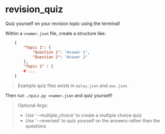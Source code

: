 # revision_quiz
Quiz yourself on your revision topic using the terminal!

Within a `<name>.json` file, create a structure like:
```json
    {
        "Topic 1": {
            "Question 1": "Answer 1",
            "Question 2": "Answer 2"
        },
        "Topic 2" : {
	    # ...
    }
```
> Example quiz files exists in `malay.json` and `aws.json`.    

Then run `./quiz.py <name>.json` and quiz yourself!

> Optional Args:
>    * Use '--multiple_choice' to create a multiple choice quiz
>    * Use '--reversed' to quiz yourself on the answers rather than the questions
